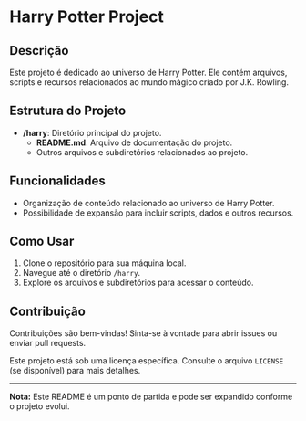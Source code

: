 # Harry Potter Project

## Descrição
Este projeto é dedicado ao universo de Harry Potter. Ele contém arquivos, scripts e recursos relacionados ao mundo mágico criado por J.K. Rowling.

## Estrutura do Projeto
- **/harry**: Diretório principal do projeto.
    - **README.md**: Arquivo de documentação do projeto.
    - Outros arquivos e subdiretórios relacionados ao projeto.

## Funcionalidades
- Organização de conteúdo relacionado ao universo de Harry Potter.
- Possibilidade de expansão para incluir scripts, dados e outros recursos.

## Como Usar
1. Clone o repositório para sua máquina local.
2. Navegue até o diretório `/harry`.
3. Explore os arquivos e subdiretórios para acessar o conteúdo.

## Contribuição
Contribuições são bem-vindas! Sinta-se à vontade para abrir issues ou enviar pull requests.


Este projeto está sob uma licença específica. Consulte o arquivo `LICENSE` (se disponível) para mais detalhes.

---
**Nota:** Este README é um ponto de partida e pode ser expandido conforme o projeto evolui.